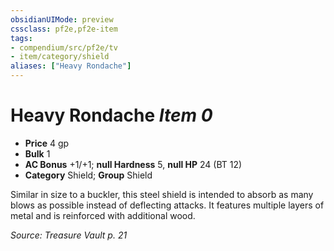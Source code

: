 ```yaml
---
obsidianUIMode: preview
cssclass: pf2e,pf2e-item
tags:
- compendium/src/pf2e/tv
- item/category/shield
aliases: ["Heavy Rondache"]
---
```

# Heavy Rondache *Item 0*  

- **Price** 4 gp
- **Bulk** 1
- **AC Bonus** +1/+1; **null Hardness** 5, **null HP** 24 (BT 12)
- **Category** Shield; **Group** Shield 

Similar in size to a buckler, this steel shield is intended to absorb as many blows as possible instead of deflecting attacks. It features multiple layers of metal and is reinforced with additional wood.

*Source: Treasure Vault p. 21*